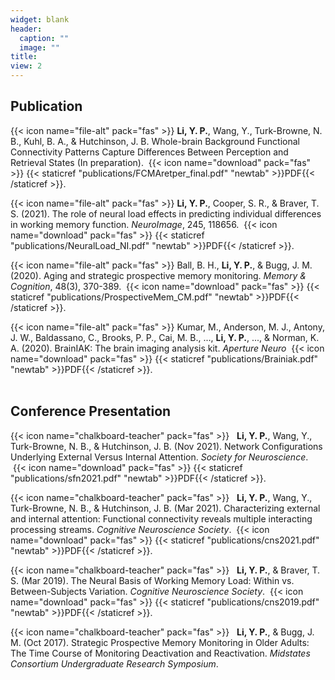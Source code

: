 ```yaml
---
widget: blank
header:
  caption: ""
  image: ""
title: 
view: 2
---
```



## Publication

{{< icon name="file-alt" pack="fas" >}}   __Li, Y. P.__, Wang, Y., Turk-Browne, N. B., Kuhl, B. A., & Hutchinson, J. B. Whole-brain Background Functional Connectivity Patterns Capture Differences Between Perception and Retrieval States (In preparation). &nbsp;{{< icon name="download" pack="fas" >}} {{< staticref "publications/FCMAretper_final.pdf" "newtab" >}}PDF{{< /staticref >}}. 

{{< icon name="file-alt" pack="fas" >}}   __Li, Y. P.__, Cooper, S. R., & Braver, T. S. (2021). The role of neural load effects in predicting individual differences in working memory function. *NeuroImage*, 245, 118656. &nbsp;{{< icon name="download" pack="fas" >}} {{< staticref "publications/NeuralLoad_NI.pdf" "newtab" >}}PDF{{< /staticref >}}. 

{{< icon name="file-alt" pack="fas" >}}   Ball, B. H., __Li, Y. P.__, & Bugg, J. M. (2020). Aging and strategic prospective memory monitoring. *Memory & Cognition*, 48(3), 370-389. &nbsp;{{< icon name="download" pack="fas" >}} {{< staticref "publications/ProspectiveMem_CM.pdf" "newtab" >}}PDF{{< /staticref >}}. 

{{< icon name="file-alt" pack="fas" >}}   Kumar, M., Anderson, M. J., Antony, J. W., Baldassano, C., Brooks, P. P., Cai, M. B., ..., __Li, Y. P.__, ..., & Norman, K. A. (2020). BrainIAK: The brain imaging analysis kit. *Aperture Neuro* &nbsp;{{< icon name="download" pack="fas" >}} {{< staticref "publications/Brainiak.pdf" "newtab" >}}PDF{{< /staticref >}}. 
<br/><br/>

## Conference Presentation

{{< icon name="chalkboard-teacher" pack="fas" >}}  &nbsp; __Li, Y. P.__, Wang, Y., Turk-Browne, N. B., & Hutchinson, J. B. (Nov 2021). Network Configurations Underlying External Versus Internal Attention. *Society for Neuroscience*. &nbsp;{{< icon name="download" pack="fas" >}} {{< staticref "publications/sfn2021.pdf" "newtab" >}}PDF{{< /staticref >}}.

{{< icon name="chalkboard-teacher" pack="fas" >}}  &nbsp; __Li, Y. P.__, Wang, Y., Turk-Browne, N. B., & Hutchinson, J. B. (Mar 2021). Characterizing external and internal attention: Functional connectivity reveals multiple interacting processing streams. *Cognitive Neuroscience Society*. &nbsp;{{< icon name="download" pack="fas" >}} {{< staticref "publications/cns2021.pdf" "newtab" >}}PDF{{< /staticref >}}.

{{< icon name="chalkboard-teacher" pack="fas" >}}  &nbsp; __Li, Y. P.__, & Braver, T. S. (Mar 2019). The Neural Basis of Working Memory Load: Within vs. Between-Subjects Variation. *Cognitive Neuroscience Society*. &nbsp;{{< icon name="download" pack="fas" >}} {{< staticref "publications/cns2019.pdf" "newtab" >}}PDF{{< /staticref >}}.

{{< icon name="chalkboard-teacher" pack="fas" >}}  &nbsp; __Li, Y. P.__, & Bugg, J. M. (Oct 2017). Strategic Prospective Memory Monitoring in Older Adults: The Time Course of Monitoring Deactivation and Reactivation. *Midstates Consortium Undergraduate Research Symposium*.



